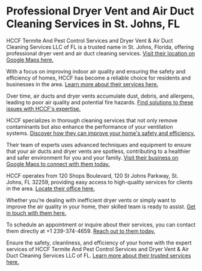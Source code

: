 # Professional Dryer Vent and Air Duct Cleaning Services in St. Johns, FL

HCCF Termite And Pest Control Services and Dryer Vent & Air Duct Cleaning Services LLC of FL is a trusted name in St. Johns, Florida, offering professional dryer vent and air duct cleaning services. [Visit their location on Google Maps here.](https://maps.app.goo.gl/RjW5QzM5E8TdjFnw9)

With a focus on improving indoor air quality and ensuring the safety and efficiency of homes, HCCF has become a reliable choice for residents and businesses in the area. [Learn more about their services here.](https://maps.app.goo.gl/RjW5QzM5E8TdjFnw9)

Over time, air ducts and dryer vents accumulate dust, debris, and allergens, leading to poor air quality and potential fire hazards. [Find solutions to these issues with HCCF's expertise.](https://maps.app.goo.gl/RjW5QzM5E8TdjFnw9)

HCCF specializes in thorough cleaning services that not only remove contaminants but also enhance the performance of your ventilation systems. [Discover how they can improve your home's safety and efficiency.](https://maps.app.goo.gl/RjW5QzM5E8TdjFnw9)

Their team of experts uses advanced techniques and equipment to ensure that your air ducts and dryer vents are spotless, contributing to a healthier and safer environment for you and your family. [Visit their business on Google Maps to connect with them today.](https://maps.app.goo.gl/RjW5QzM5E8TdjFnw9)

HCCF operates from 120 Shops Boulevard, 120 St Johns Parkway, St. Johns, FL 32259, providing easy access to high-quality services for clients in the area. [Locate their office here.](https://maps.app.goo.gl/RjW5QzM5E8TdjFnw9)

Whether you’re dealing with inefficient dryer vents or simply want to improve the air quality in your home, their skilled team is ready to assist. [Get in touch with them here.](https://maps.app.goo.gl/RjW5QzM5E8TdjFnw9)

To schedule an appointment or inquire about their services, you can contact them directly at +1 239-374-4659. [Reach out to them today.](https://maps.app.goo.gl/RjW5QzM5E8TdjFnw9)

Ensure the safety, cleanliness, and efficiency of your home with the expert services of HCCF Termite And Pest Control Services and Dryer Vent & Air Duct Cleaning Services LLC of FL. [Learn more about their trusted services here.](https://maps.app.goo.gl/RjW5QzM5E8TdjFnw9)
